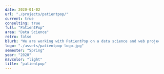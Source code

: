 ```yaml
---
date: 2020-01-02
url: "./projects/patientpop/"
current: true
consulting: true
full: "PatientPop"
area: "Data Science"
retro: false
blurb: "We are working with PatientPop on a data science and web project to automate the process of generating digital registration from paper medical forms."
logo: "./assets/patientpop-logo.jpg"
semester: "Spring"
year: "2020"
navcolor: "light"
title: "patientpop"
---
```

